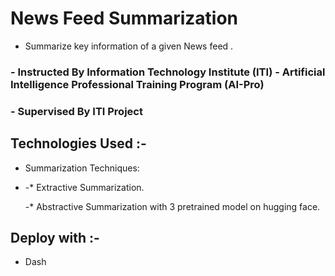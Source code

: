 # News Feed Summarization 
- Summarize key information of a given News feed .

### - Instructed By Information Technology Institute (ITI) - Artificial Intelligence Professional Training Program (AI-Pro) 

### - Supervised By ITI Project

## Technologies Used :-
- Summarization Techniques:
- 
	-* Extractive Summarization.
	
	-* Abstractive Summarization with 3 pretrained model on hugging face.

## Deploy with :-
- Dash
